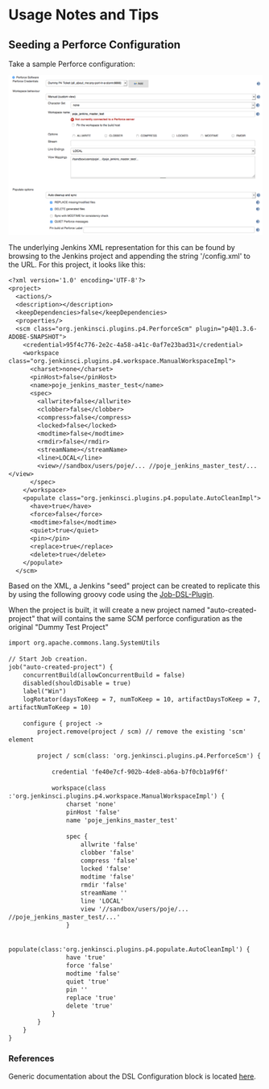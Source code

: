 # Usage Notes and Tips

## Seeding a Perforce Configuration

Take a sample Perforce configuration:

![configuration](docs/images/dsl-config.png)

The underlying Jenkins XML representation for this can be found by browsing to the Jenkins project and appending
the string '/config.xml' to the URL.  For this project, it looks like this:

````
<?xml version='1.0' encoding='UTF-8'?>
<project>
  <actions/>
  <description></description>
  <keepDependencies>false</keepDependencies>
  <properties/>
  <scm class="org.jenkinsci.plugins.p4.PerforceScm" plugin="p4@1.3.6-ADOBE-SNAPSHOT">
    <credential>95f4c776-2e2c-4a58-a41c-0af7e23bad31</credential>
    <workspace class="org.jenkinsci.plugins.p4.workspace.ManualWorkspaceImpl">
      <charset>none</charset>
      <pinHost>false</pinHost>
      <name>poje_jenkins_master_test</name>
      <spec>
        <allwrite>false</allwrite>
        <clobber>false</clobber>
        <compress>false</compress>
        <locked>false</locked>
        <modtime>false</modtime>
        <rmdir>false</rmdir>
        <streamName></streamName>
        <line>LOCAL</line>
        <view>//sandbox/users/poje/... //poje_jenkins_master_test/...</view>
      </spec>
    </workspace>
    <populate class="org.jenkinsci.plugins.p4.populate.AutoCleanImpl">
      <have>true</have>
      <force>false</force>
      <modtime>false</modtime>
      <quiet>true</quiet>
      <pin></pin>
      <replace>true</replace>
      <delete>true</delete>
    </populate>
  </scm>
````

Based on the XML, a Jenkins "seed" project can be created to replicate this by using the following groovy code using the [Job-DSL-Plugin](https://wiki.jenkins-ci.org/display/JENKINS/Job+DSL+Plugin).

When the project is built, it will create a new project named "auto-created-project" that will contains the same SCM perforce configuration as the original "Dummy Test Project"


````
import org.apache.commons.lang.SystemUtils

// Start Job creation.
job("auto-created-project") {
	concurrentBuild(allowConcurrentBuild = false)
	disabled(shouldDisable = true)
	label("Win")
	logRotator(daysToKeep = 7, numToKeep = 10, artifactDaysToKeep = 7, artifactNumToKeep = 10)
    
	configure { project ->
		project.remove(project / scm) // remove the existing 'scm' element
		
		project / scm(class: 'org.jenkinsci.plugins.p4.PerforceScm') {
		
			credential 'fe40e7cf-902b-4de8-ab6a-b7f0cb1a9f6f'

			workspace(class :'org.jenkinsci.plugins.p4.workspace.ManualWorkspaceImpl') {
				charset 'none'
				pinHost 'false'
				name 'poje_jenkins_master_test'
          
				spec {
					allwrite 'false'
					clobber 'false'
					compress 'false'
					locked 'false'
					modtime 'false'
					rmdir 'false'
					streamName ''
					line 'LOCAL'
					view '//sandbox/users/poje/... //poje_jenkins_master_test/...'
				}
				
			populate(class:'org.jenkinsci.plugins.p4.populate.AutoCleanImpl') {
				have 'true'
				force 'false'
				modtime 'false'
				quiet 'true'
				pin ''
				replace 'true'
				delete 'true'
			}
		}
	}
}
````

### References

Generic documentation about the DSL Configuration block is located [here](https://github.com/jenkinsci/job-dsl-plugin/wiki/The-Configure-Block).